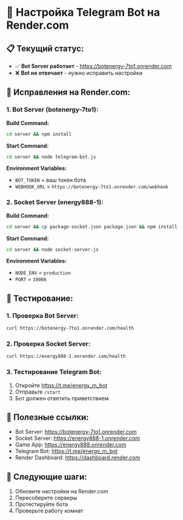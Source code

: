 # 🤖 Настройка Telegram Bot на Render.com

## 📋 **Текущий статус:**
- ✅ **Bot Server работает** - https://botenergy-7to1.onrender.com
- ❌ **Bot не отвечает** - нужно исправить настройки

## 🔧 **Исправления на Render.com:**

### **1. Bot Server (botenergy-7to1):**

**Build Command:**
```bash
cd server && npm install
```

**Start Command:**
```bash
cd server && node telegram-bot.js
```

**Environment Variables:**
- `BOT_TOKEN` = ваш токен бота
- `WEBHOOK_URL` = `https://botenergy-7to1.onrender.com/webhook`

### **2. Socket Server (energy888-1):**

**Build Command:**
```bash
cd server && cp package-socket.json package.json && npm install
```

**Start Command:**
```bash
cd server && node socket-server.js
```

**Environment Variables:**
- `NODE_ENV` = `production`
- `PORT` = `10000`

## 🧪 **Тестирование:**

### **1. Проверка Bot Server:**
```bash
curl https://botenergy-7to1.onrender.com/health
```

### **2. Проверка Socket Server:**
```bash
curl https://energy888-1.onrender.com/health
```

### **3. Тестирование Telegram Bot:**
1. Откройте https://t.me/energy_m_bot
2. Отправьте `/start`
3. Бот должен ответить приветствием

## 🔗 **Полезные ссылки:**
- Bot Server: https://botenergy-7to1.onrender.com
- Socket Server: https://energy888-1.onrender.com
- Game App: https://energy888.onrender.com
- Telegram Bot: https://t.me/energy_m_bot
- Render Dashboard: https://dashboard.render.com

## 📝 **Следующие шаги:**
1. Обновите настройки на Render.com
2. Пересоберите серверы
3. Протестируйте бота
4. Проверьте работу комнат
